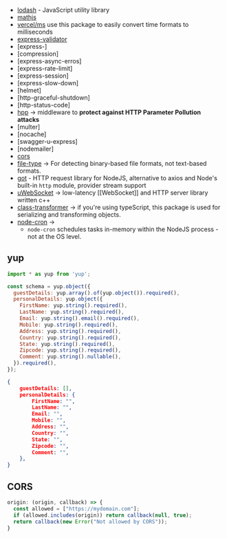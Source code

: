 - [lodash](https://www.npmjs.com/package/lodash) - JavaScript utility library
- [mathjs](https://mathjs.org/)
- [vercel/ms](https://github.com/vercel/ms) use this package to easily convert time formats to milliseconds
- [express-validator]()
- [express-]
- [compression]
- [express-async-erros]
- [express-rate-limit]
- [express-session]
- [express-slow-down]
- [helmet]
- [http-graceful-shutdown]
- [http-status-code]
- [hpp](https://www.npmjs.com/package/hpp/v/0.1.2) -> middleware to **protect against HTTP Parameter Pollution attacks**
- [multer]
- [nocache]
- [swagger-u-express]
- [nodemailer]
- [cors](https://www.npmjs.com/package/cors)
- [file-type](https://www.npmjs.com/package/file-type) -> For detecting binary-based file formats, not text-based formats.
- [got]() - HTTP request library for NodeJS, alternative to axios and Node's built-in `http` module, provider stream support
- [uWebSocket](https://github.com/uNetworking/uWebSockets) -> low-latency [[WebSocket]] and HTTP server library written c++
- [class-transformer](https://www.npmjs.com/package/class-transformer) -> if you're using typeScript, this package is used for serializing and transforming objects.
- [node-cron](https://www.npmjs.com/package/node-cron) -> 
	- `node-cron` schedules tasks in-memory within the NodeJS process - not at the OS level.

## yup
```js
import * as yup from 'yup';

const schema = yup.object({
  guestDetails: yup.array().of(yup.object()).required(),
  personalDetails: yup.object({
    FirstName: yup.string().required(),
    LastName: yup.string().required(),
    Email: yup.string().email().required(),
    Mobile: yup.string().required(),
    Address: yup.string().required(),
    Country: yup.string().required(),
    State: yup.string().required(),
    Zipcode: yup.string().required(),
    Comment: yup.string().nullable(),
  }).required(),
});

```

```json
{
	guestDetails: [],
	personalDetails: {
		FirstName: "",
		LastName: "",
		Email: "",
		Mobile: "",
		Address: "",
		Country: "",
		State: "",
		Zipcode: "",
		Comment: "",
	},
}
```

## CORS
```js
origin: (origin, callback) => {
  const allowed = ["https://mydomain.com"];
  if (allowed.includes(origin)) return callback(null, true);
  return callback(new Error("Not allowed by CORS"));
}

```

